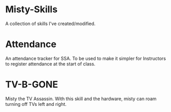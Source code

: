 # Misty-Skills
A collection of skills I've created/modified. 
# Attendance
An attendance tracker for SSA. To be used to make it simpler for Instructors to register attendance at the start of class.
# TV-B-GONE
Misty the TV Assassin. With this skill and the hardware, misty can roam turning off TVs left and right. 
